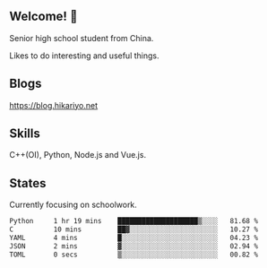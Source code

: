 ## Welcome! 👋

Senior high school student from China.

Likes to do interesting and useful things.

## Blogs

https://blog.hikariyo.net

## Skills

C++(OI), Python, Node.js and Vue.js.

## States

Currently focusing on schoolwork.

<!--START_SECTION:waka-->

```txt
Python     1 hr 19 mins    ████████████████████▒░░░░   81.68 %
C          10 mins         ██▓░░░░░░░░░░░░░░░░░░░░░░   10.27 %
YAML       4 mins          █░░░░░░░░░░░░░░░░░░░░░░░░   04.23 %
JSON       2 mins          ▓░░░░░░░░░░░░░░░░░░░░░░░░   02.94 %
TOML       0 secs          ▒░░░░░░░░░░░░░░░░░░░░░░░░   00.82 %
```

<!--END_SECTION:waka-->


